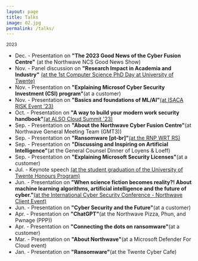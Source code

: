 ```yaml
---
layout: page
title: Talks
image: 02.jpg
permalink: /talks/
---
```


<small>2023</small>
- Dec. - Presentation on **"The 2023 Good News of the Cyber Fusion Centre"** (at the Northwave NCS Good News Show)
- Nov. - Panel discussion on **"Research Impact in Academia and Industry"** [(at the 1st Computer Science PhD Day at University of Twente)](https://www.linkedin.com/posts/jjcsantanna_yesterday-we-held-the-first-phd-day-for-computer-activity-7140730280008376320-9dCg)
- Nov. - Presentation on **"Explaining Microsof Cyber Security Investment (CSI) program"**(at a customer)
- Nov. - Presentation on **"Basics and foundations of ML/AI"**[(at ISACA RISK Event '23)](https://www.linkedin.com/posts/jjcsantanna_last-week-i-had-the-incredible-opportunity-activity-7132329505171369986-j99p)
- Oct. - Presentation on **"A way to build your modern work security handbook"**[(at ALSO Cloud Summit '23)](https://www.linkedin.com/posts/jjcsantanna_alsonederland-alsobelgium-alsocloudsummit-activity-7119971012116365312-U6i1)
- Sep. - Presentation on **"About the Northwave Cyber Fusion Centre"**(at Northwave General Meeting Team (GMT3))
- Sep. - Presentation on **"Ransomware [pt-br]"**[(at the RNP WRT RS)](https://www.youtube.com/live/Oo9qLw3yQl0?si=NtbBSrnFFhLq3X9d&t=6321)
- Sep. - Presentation on **"Discussing and Inspiring on Artificial Intelligence"**(at the General Counsel Dinner of Loyens & Loeff)
- Sep. - Presentation on **"Explaining Microsoft Security Licenses"**(at a customer)
- Jul. - Keynote speech [(at the student graduation of the University of Twente Honours Program)](https://www.linkedin.com/posts/jjcsantanna_over-the-years-among-all-the-teachers-and-activity-7085587903745011713-9vUM)
- Jun. - Presentation on **"When science fiction becomes reality?! About machine learning algorithms, artificial intelligence and the future of cyber."**[(at the International Cyber Security Conference - Northwave Client Event)](https://northwave-cybersecurity.com/northwave-knowledge-network-agenda)
- Jun. - Presentation on **"Cyber Security and the Future"**(at a customer)
- Apr. - Presentation on **"ChatGPT"**(at the Northwave Pizza, Phun, and Pwnage (PPP))
- Apr. - Presentation on **"Connecting the dots on ransomware"**(at a customer)
- Mar. - Presentation on **"About Northwave"**(at a Microsoft Defender For Cloud event)
- Jan. - Presentation on **"Ransomware"**(at the Twente Cyber Cafe)